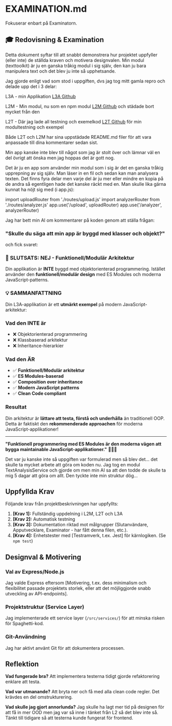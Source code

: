 # EXAMINATION.md

Fokuserar enbart på Examinatorn.

## 🎓 Redovisning & Examination

Detta dokument syftar till att snabbt demonstrera hur projektet uppfyller (eller inte) de ställda kraven och motivera designvalen.
Min modul (texttoolkit) är ju en ganska tråkig modul i sig själv, den kan ju bara manipulera text och det blev ju inte så upphetsande.

Jag gjorde enligt vad som stod i uppgiften, dvs jag tog mitt gamla repro och delade upp det i 3 delar:

L3A - min Applikation [L3A Github](https://github.com/egsdandd/L3A.git)

L2M - Min modul, nu som en npm modul [L2M Github](https://github.com/egsdandd/L2M.git) och städade bort mycket från den

L2T - Där jag lade all testning och exemelkod [L2T Github](https://github.com/egsdandd/L2T.git) för min modultestning och exempel

Både L2T och L2M har sina uppstädade README.md filer för att vara anpassade till dina kommentarer sedan sist.

Min app kanske inte blev till något som jag är stolt över och lämnar väl en del övrigt att önska men jag hoppas det är gott nog.

Det är ju en app som använder min modul som i sig är det en ganska tråkig upprepning av sig själv. Man läser in en fil och sedan kan man analysera texten. Det finns fyra delar men varje del är ju mer eller mindre en kopia på de andra så egentligen hade det kanske räckt med en. Man skulle lika gärna kunnat ha nöjt sig med (i app.js):

import uploadRouter from './routes/upload.js'
import analyzerRouter from './routes/analyzer.js'
app.use('/upload', uploadRouter)
app.use('/analyzer', analyzerRouter)

Jag har bett min AI om kommentarer på koden genom att ställa frågan:

### "Skulle du säga att min app är byggd med klasser och objekt?"

och fick svaret:

### 🎯 SLUTSATS: NEJ - Funktionell/Modulär Arkitektur

Din applikation är **INTE** byggd med objektorienterad programmering. Istället använder den **funktionell/modulär design** med ES Modules och moderna JavaScript-patterns.

### 💡 SAMMANFATTNING

Din L3A-applikation är ett **utmärkt exempel** på modern JavaScript-arkitektur:

### Vad den INTE är

- ❌ Objektorienterad programmering
- ❌ Klassbaserad arkitektur
- ❌ Inheritance-hierarkier

### Vad den ÄR

- ✅ **Funktionell/Modulär arkitektur**
- ✅ **ES Modules-baserad**
- ✅ **Composition over inheritance**
- ✅ **Modern JavaScript patterns**
- ✅ **Clean Code compliant**

### Resultat

Din arkitektur är **lättare att testa, förstå och underhålla** än traditionell OOP. Detta är faktiskt den **rekommenderade approachen** för moderna JavaScript-applikationer!

---

**"Funktionell programmering med ES Modules är den moderna vägen att bygga maintainable JavaScript-applikationer."** 🚀📝✨

Det var ju kanske inte så uppgiften var formulerad men så blev det... det skulle ta mycket arbete att göra om koden nu. Jag tog en modul TextAnalysisService och gjorde om men min AI sa att den todde de skulle ta mig 5 dagar att göra om allt. Den tyckte inte min struktur dög...

## Uppfyllda Krav

Följande krav från projektbeskrivningen har uppfyllts:

1. **[Krav 1]:** Fullständig uppdelning i L2M, L2T och L3A
2. **[Krav 2]:** Automatisk testning
3. **[Krav 3]:** Dokumentation riktad mot målgrupper (Slutanvändare, Apputvecklare, Examinator - har fått denna filen, etc.).
4. **[Krav 4]:** Enhetstester med [Testramverk, t.ex. Jest] för kärnlogiken. (Se `npm test`)

## Designval & Motivering

### Val av Express/Node.js

Jag valde Express eftersom [Motivering, t.ex. dess minimalism och flexibilitet passade projektets storlek, eller att det möjliggjorde snabb utveckling av API-endpoints].

### Projektstruktur (Service Layer)

Jag implementerade ett service layer (`/src/services/`) för att minska risken för Spaghetti-kod.

### Git-Användning

Jag har aktivt använt Git för att dokumentera processen.

## Reflektion

**Vad fungerade bra?**
Att implementera testerna tidigt gjorde refaktorering enklare att testa.

**Vad var utmanande?**
Att bryta ner och få med alla clean code regler. Det krävdes en del omstrukturering.

**Vad skulle jag gjort annorlunda?**
Jag skulle ha lagt mer tid på designen för att få in mer OOD men jag var så inne i tänket från L2 så det blev inte så.
Tänkt till tidigare så att testerna kunde fungerat för frontend.
